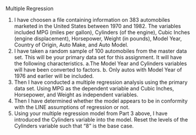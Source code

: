 Multiple Regression

1. I have choosen a file containing information on 383 automobiles marketed in the United States between 1970 and 1982. The variables included MPG
(miles per gallon), Cylinders (of the engine), Cubic Inches (engine displacement), Horsepower, Weight (in pounds), Model Year, Country of Origin, Auto Make, and Auto Model.
2. I have taken a random sample of 100 automobiles from the master data set.  This will be your primary data set for this assignment.  It will have the following characteristics.
a.The Model Year and Cylinders variables will have been converted to factors.
b. Only autos with Model Year of 1976 and earlier will be included.
3. Then I have conducted a multiple regression analysis using the primary data set.  Using MPG as the dependent variable and Cubic Inches, Horsepower, and Weight as independent variables.
4. Then I have  determined whether the model appears to be in conformity with the LINE assumptions of regression or not.
5. Using your multiple regression model from Part 3 above, I have introduced the Cylinders variable into the model.  Reset the levels of the Cylinders variable such that “8” is the base case.

